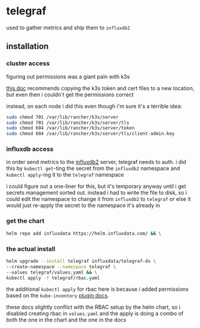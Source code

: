 # telegraf

used to gather metrics and ship them to `influxdb2`

## installation


### cluster access

figuring out permissions was a giant pain with k3s

[this doc](https://github.com/influxdata/telegraf/blob/master/plugins/inputs/kube_inventory/README.md#quickstart-in-k3s) recommends copying the k3s token and cert files to a new location, but even then i couldn't get the permissions correct

instead, on each node i did this even though i'm sure it's a terrible idea:

```bash
sudo chmod 701 /var/lib/rancher/k3s/server
sudo chmod 701 /var/lib/rancher/k3s/server/tls
sudo chmod 604 /var/lib/rancher/k3s/server/token
sudo chmod 604 /var/lib/rancher/k3s/server/tls/client-admin.key
```

### influxdb access

in order send metrics to the [influxdb2](/influxdb2/) server, telegraf needs to auth.
i did this by `kubectl get`-ting the secret from the `influxdb2` namespace and `kubectl apply`-ing it to the `telegraf` namespace

i could figure out a one-liner for this, but it's temporary anyway until i get secrets management sorted out. instead i had to write the file to disk, so i could edit the namespace to change it from `influxdb2` to `telegraf` or else it would just re-apply the secret to the namespace it's already in

### get the chart

```bash
helm repo add influxdata https://helm.influxdata.com/ && \
```

### the actual install

```bash
helm upgrade --install telegraf influxdata/telegraf-ds \
--create-namespace --namespace telegraf \
--values telegraf/values.yaml && \
kubectl apply -f telegraf/rbac.yaml
```

the additional `kubectl apply` for rbac here is because i added permissions based on the `kube-inventory` [plugin docs](https://github.com/influxdata/telegraf/tree/master/plugins/inputs/kube_inventory#kubernetes-permissions).

these docs slightly conflict with the RBAC setup by the helm chart, so i disabled creating rbac in `values.yaml` and the apply is doing a combo of both the one in the chart and the one in the docs
